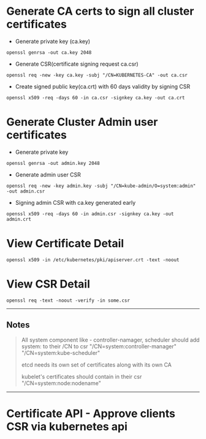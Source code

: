 # Generate CA certs to sign all cluster certificates
- Generate private key (ca.key)
```
openssl genrsa -out ca.key 2048
```
- Generate CSR(certificate signing request ca.csr)
```
openssl req -new -key ca.key -subj "/CN=KUBERNETES-CA" -out ca.csr
```
- Create signed public key(ca.crt) with 60 days validity by signing CSR 
```
openssl x509 -req -days 60 -in ca.csr -signkey ca.key -out ca.crt
```

# Generate Cluster Admin user certificates
- Generate private key 
```
openssl genrsa -out admin.key 2048
```
- Generate admin user CSR
```
openssl req -new -key admin.key -subj "/CN=kube-admin/O=system:admin" -out admin.csr
```
- Signing admin CSR with ca.key generated early
```
openssl x509 -req -days 60 -in admin.csr -signkey ca.key -out admin.crt
```

# View Certificate Detail
```
openssl x509 -in /etc/kubernetes/pki/apiserver.crt -text -noout 
``` 
# View CSR Detail
```
openssl req -text -noout -verify -in some.csr
``` 

<hr>

## Notes
> All system component like - controller-namager, scheduler should add system: to their /CN to csr "/CN=system:controller-manager" "/CN=system:kube-scheduler"
>
> etcd needs its own set of certificates along with its own CA
>
> kubelet's certificates should contain in their csr "/CN=system:node:nodename"

<hr>

# Certificate API - Approve clients CSR via kubernetes api